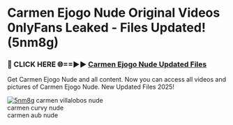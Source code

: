# Carmen Ejogo Nude Original Videos 0nlyFans Leaked - Files Updated! (5nm8g)

<h3>🔴 CLICK HERE 🌐==►► <a href="https://tinyurl.com/52m3yx9h" rel="nofollow">Carmen Ejogo Nude Updated Files</a></h3>

Get Carmen Ejogo Nude and all content. Now you can access all videos and pictures of Carmen Ejogo Nude. New Updated Files 2025!

[![5nm8g](https://i.imgur.com/TnHtlc8.gif)](https://tinyurl.com/52m3yx9h)
carmen villalobos nude<br>
carmen curvy nude<br>
carmen aub nude